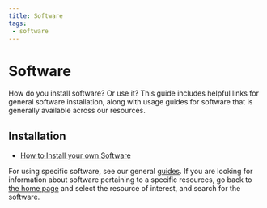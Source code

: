 ```yaml
---
title: Software
tags: 
 - software
---
```


# Software

How do you install software? Or use it? This guide includes helpful links
for general software installation, along with usage guides for software
that is generally available across our resources.

## Installation

 - [How to Install your own Software](/docs/software/how-to-install)

For using specific software, see our general [guides](guides/).
If you are looking for information about software pertaining to a specific
resources, go back to [the home page](/) and select the resource of interest,
and search for the software.
